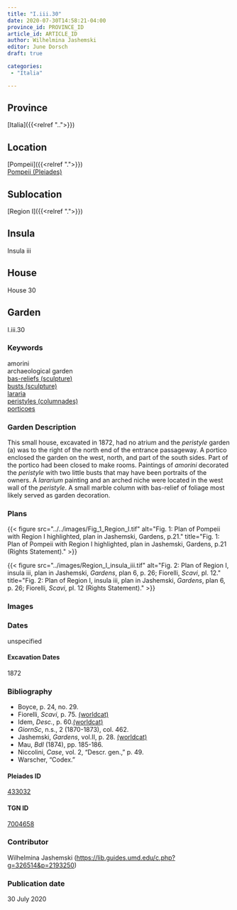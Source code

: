 ```yaml
---
title: "I.iii.30"
date: 2020-07-30T14:58:21-04:00
province_id: PROVINCE_ID
article_id: ARTICLE_ID
author: Wilhelmina Jashemski
editor: June Dorsch
draft: true

categories:
 - "Italia"

---
```


## Province

[Italia]({{<relref "..">}})

<!--### Province Description-->

<!-- DESCRIPTION -->


## Location

[Pompeii]({{<relref ".">}}) \
[Pompeii (Pleiades)](https://pleiades.stoa.org/places/433032)

<!--### Location Description-->

<!-- LEAVE THIS BLANK FOR NOW -->

## Sublocation

[Region I]({{<relref ".">}})

<!--### Sublocation Description-->

<!-- DESCRIPTION -->

## Insula

Insula iii

## House

House 30

## Garden

I.iii.30

### Keywords

amorini \
archaeological garden \
[bas-reliefs (sculpture)](http://vocab.getty.edu/page/aat/300184633) \
[busts (sculpture)](http://vocab.getty.edu/page/aat/300417950) \
[lararia](http://vocab.getty.edu/page/aat/300400600) \
[peristyles (columnades)](http://vocab.getty.edu/page/aat/300004029) \
[porticoes](http://vocab.getty.edu/page/aat/300004145)

### Garden Description

This small house, excavated in 1872, had no atrium and the *peristyle* garden (a) was to the right of the north end of the entrance passageway. A portico enclosed the garden on the west, north, and part of the south sides. Part of the portico had been closed to make rooms. Paintings of *amorini* decorated the *peristyle* with two little busts that may have been portraits of the owners. A *lararium* painting and an arched niche were located in the west wall of the *peristyle*. A small marble column with bas-relief of foliage most likely served as garden decoration.

<!--### Maps-->

<!--
OLD WAY (DO NOT USE)
![alt_text](../../images/image_name.ext)
*CAPTION*

NEW WAY ↓↓↓↓
{{< figure src="../../images/image_name.ext" alt="ALT_TEXT" title="CAPTION" >}}
-->

### Plans

{{< figure src="../../images/Fig_1_Region_I.tif" alt="Fig. 1: Plan of Pompeii with Region I highlighted, plan in Jashemski, Gardens, p.21." title="Fig. 1: Plan of Pompeii with Region I highlighted, plan in Jashemski, Gardens, p.21 (Rights Statement)." >}}

{{< figure src="../images/Region_I_insula_iii.tif" alt="Fig. 2: Plan of Region I, insula iii, plan in Jashemski, *Gardens*, plan 6, p. 26; Fiorelli, *Scavi*, pl. 12." title="Fig. 2: Plan of Region I, insula iii, plan in Jashemski, *Gardens*, plan 6, p. 26; Fiorelli, *Scavi*, pl. 12 (Rights Statement)." >}}

### Images


### Dates

unspecified

#### Excavation Dates

1872

### Bibliography

* Boyce, p. 24, no. 29.
* Fiorelli, *Scavi*, p. 75. [(worldcat)](http://www.worldcat.org/oclc/249024903)
* Idem, *Desc.*, p. 60.[(worldcat)](http://www.worldcat.org/oclc/908272023)
* *GiornSc*, n.s., 2 (1870-1873), col. 462.
* Jashemski, *Gardens*, vol.II, p. 28. [(worldcat)](http://www.worldcat.org/oclc/921816405)
* Mau, *BdI* (1874), pp. 185-186.
* Niccolini, *Case*, vol. 2, “Descr. gen.,” p. 49.
* Warscher, “Codex.”

<!--#### Periodo ID-->

<!-- [PERIODO_ID](https://pleiades.stoa.org/places/PLEIADES_ID) -->

#### Pleiades ID

[433032](https://pleiades.stoa.org/places/433032)

#### TGN ID

[7004658](http://vocab.getty.edu/page/tgn/7004658)

### Contributor

Wilhelmina Jashemski (https://lib.guides.umd.edu/c.php?g=326514&p=2193250)

### Publication date

30 July 2020

<!--### Related articles-->

<!-- Links to other related articles. Leave blank for now -->
